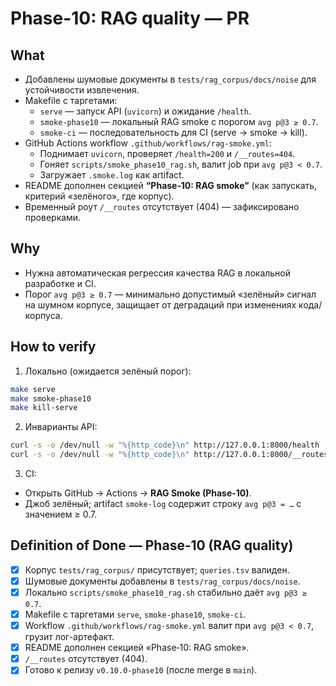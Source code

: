 # Phase-10: RAG quality — PR

## What
- Добавлены шумовые документы в `tests/rag_corpus/docs/noise` для устойчивости извлечения.
- Makefile с таргетами:
  - `serve` — запуск API (`uvicorn`) и ожидание `/health`.
  - `smoke-phase10` — локальный RAG smoke с порогом `avg p@3 ≥ 0.7`.
  - `smoke-ci` — последовательность для CI (serve → smoke → kill).
- GitHub Actions workflow `.github/workflows/rag-smoke.yml`:
  - Поднимает `uvicorn`, проверяет `/health=200` и `/__routes=404`.
  - Гоняет `scripts/smoke_phase10_rag.sh`, валит job при `avg p@3 < 0.7`.
  - Загружает `.smoke.log` как artifact.
- README дополнен секцией **“Phase‑10: RAG smoke”** (как запускать, критерий «зелёного», где корпус).
- Временный роут `/__routes` отсутствует (404) — зафиксировано проверками.

## Why
- Нужна автоматическая регрессия качества RAG в локальной разработке и CI.
- Порог `avg p@3 ≥ 0.7` — минимально допустимый «зелёный» сигнал на шумном корпусе, защищает от деградаций при изменениях кода/корпуса.

## How to verify
1) Локально (ожидается зелёный порог):
```bash
make serve
make smoke-phase10
make kill-serve
```

2) Инварианты API:
```bash
curl -s -o /dev/null -w "%{http_code}\n" http://127.0.0.1:8000/health   # 200
curl -s -o /dev/null -w "%{http_code}\n" http://127.0.0.1:8000/__routes # 404
```

3) CI:
- Открыть GitHub → Actions → **RAG Smoke (Phase-10)**.
- Джоб зелёный; artifact `smoke-log` содержит строку `avg p@3 = …` c значением ≥ 0.7.

## Definition of Done — Phase‑10 (RAG quality)
- [x] Корпус `tests/rag_corpus/` присутствует; `queries.tsv` валиден.
- [x] Шумовые документы добавлены в `tests/rag_corpus/docs/noise`.
- [x] Локально `scripts/smoke_phase10_rag.sh` стабильно даёт `avg p@3 ≥ 0.7`.
- [x] Makefile с таргетами `serve`, `smoke-phase10`, `smoke-ci`.
- [x] Workflow `.github/workflows/rag-smoke.yml` валит при `avg p@3 < 0.7`, грузит лог-артефакт.
- [x] README дополнен секцией «Phase‑10: RAG smoke».
- [x] `/__routes` отсутствует (404).
- [x] Готово к релизу `v0.10.0-phase10` (после merge в `main`).
